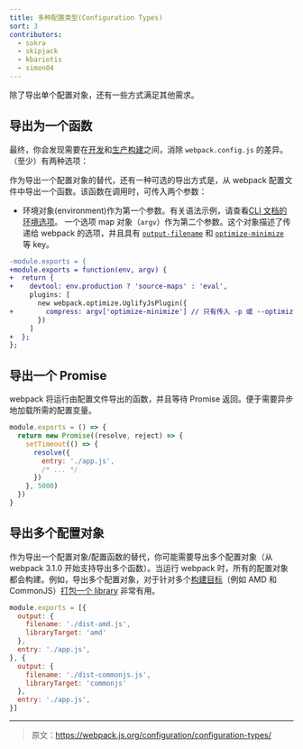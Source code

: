 ```yaml
---
title: 多种配置类型(Configuration Types)
sort: 3
contributors:
  - sokra
  - skipjack
  - kbariotis
  - simon04
---
```


除了导出单个配置对象，还有一些方式满足其他需求。


## 导出为一个函数

最终，你会发现需要在[开发](/guides/development)和[生产构建](/guides/production)之间，消除 `webpack.config.js` 的差异。（至少）有两种选项：

作为导出一个配置对象的替代，还有一种可选的导出方式是，从 webpack 配置文件中导出一个函数。该函数在调用时，可传入两个参数：

* 环境对象(environment)作为第一个参数。有关语法示例，请查看[CLI 文档的环境选项](/api/cli#environment-options)。
一个选项 map 对象（`argv`）作为第二个参数。这个对象描述了传递给 webpack 的选项，并且具有 [`output-filename`](/api/cli/#output-options) 和 [`optimize-minimize`](/api/cli/#optimize-options) 等 key。

```diff
-module.exports = {
+module.exports = function(env, argv) {
+  return {
+    devtool: env.production ? 'source-maps' : 'eval',
     plugins: [
       new webpack.optimize.UglifyJsPlugin({
+        compress: argv['optimize-minimize'] // 只有传入 -p 或 --optimize-minimize
       })
     ]
+  };
};
```


## 导出一个 Promise

webpack 将运行由配置文件导出的函数，并且等待 Promise 返回。便于需要异步地加载所需的配置变量。

```js
module.exports = () => {
  return new Promise((resolve, reject) => {
    setTimeout(() => {
      resolve({
        entry: './app.js',
        /* ... */
      })
    }, 5000)
  })
}
```


## 导出多个配置对象

作为导出一个配置对象/配置函数的替代，你可能需要导出多个配置对象（从 webpack 3.1.0 开始支持导出多个函数）。当运行 webpack 时，所有的配置对象都会构建。例如，导出多个配置对象，对于针对多个[构建目标](/configuration/output#output-librarytarget)（例如 AMD 和 CommonJS）[打包一个 library](/guides/author-libraries) 非常有用。

```js
module.exports = [{
  output: {
    filename: './dist-amd.js',
    libraryTarget: 'amd'
  },
  entry: './app.js',
}, {
  output: {
    filename: './dist-commonjs.js',
    libraryTarget: 'commonjs'
  },
  entry: './app.js',
}]
```

***

> 原文：https://webpack.js.org/configuration/configuration-types/
